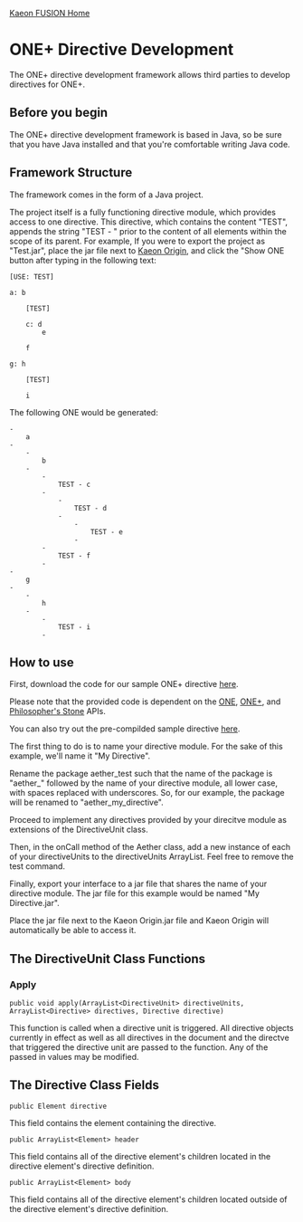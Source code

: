 [Kaeon FUSION Home](https://github.com/Gallery-of-Kaeon/Kaeon-FUSION/blob/master/README.md)

# ONE+ Directive Development

The ONE+ directive development framework allows third parties to develop directives for ONE+.

## Before you begin

The ONE+ directive development framework is based in Java,
so be sure that you have Java installed and that you're comfortable writing Java code.

## Framework Structure

The framework comes in the form of a Java project.

The project itself is a fully functioning directive module,
which provides access to one directive.
This directive,
which contains the content "TEST",
appends the string "TEST - " prior to the content of all elements within the scope of its parent.
For example,
If you were to export the project as "Test.jar",
place the jar file next to [Kaeon Origin](https://github.com/Gallery-of-Kaeon/Kaeon-FUSION/blob/master/Kaeon%20FUSION/IDE/README.md),
and click the "Show ONE button after typing in the following text:

    [USE: TEST]

    a: b

    	[TEST]

    	c: d
    		e

    	f

    g: h
	
    	[TEST]
	
    	i

The following ONE would be generated:

    -
    	a
    -
    	-
    		b
    	-
    		-
    			TEST - c
    		-
    			-
    				TEST - d
    			-
    				-
    					TEST - e
    				-
    		-
    			TEST - f
    		-
    -
    	g
    -
    	-
    		h
    	-
    		-
    			TEST - i
    		-

## How to use

First, download the code for our sample ONE+ directive [here](https://github.com/Gallery-of-Kaeon/Kaeon-FUSION/blob/master/Kaeon%20FUSION/Module%20Development%20Framework/Directives/Test%20Directive/Source).

Please note that the provided code is dependent on the [ONE](https://github.com/Gallery-of-Kaeon/Kaeon-FUSION/tree/master/Kaeon%20FUSION/APIs/ONE/Library),
[ONE+](https://github.com/Gallery-of-Kaeon/Kaeon-FUSION/tree/master/Kaeon%20FUSION/APIs/ONE%2B/Library),
and [Philosopher's Stone](https://github.com/Gallery-of-Kaeon/Philosophers-Stone/tree/master/Philosopher's%20Stone/API/Java/Library) APIs.

You can also try out the pre-compilded sample directive [here](https://github.com/Gallery-of-Kaeon/Kaeon-FUSION/blob/master/Kaeon%20FUSION/Module%20Development%20Framework/Directives/Test%20Interface/Directive/Test.jar?raw=true).

The first thing to do is to name your directive module.
For the sake of this example,
we'll name it "My Directive".

Rename the package aether_test such that the name of the package is "aether_" followed by the name of your directive module,
all lower case,
with spaces replaced with underscores.
So,
for our example,
the package will be renamed to "aether_my_directive".

Proceed to implement any directives provided by your direcitve module as extensions of the DirectiveUnit class.

Then,
in the onCall method of the Aether class,
add a new instance of each of your directiveUnits to the directiveUnits ArrayList.
Feel free to remove the test command.

Finally,
export your interface to a jar file that shares the name of your directive module.
The jar file for this example would be named "My Directive.jar".

Place the jar file next to the Kaeon Origin.jar file and Kaeon Origin will automatically be able to access it.

## The DirectiveUnit Class Functions

### Apply

    public void apply(ArrayList<DirectiveUnit> directiveUnits, ArrayList<Directive> directives, Directive directive)

This function is called when a directive unit is triggered.
All directive objects currently in effect as well as all directives in the document and the directve that triggered the directive unit are passed to the function.
Any of the passed in values may be modified.

## The Directive Class Fields

    public Element directive

This field contains the element containing the directive.

    public ArrayList<Element> header

This field contains all of the directive element's children located in the directive element's directive definition.

    public ArrayList<Element> body

This field contains all of the directive element's children located outside of the directive element's directive definition.
